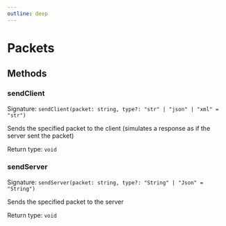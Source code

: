 ```yaml
---
outline: deep
---
```

# Packets





## Methods

### sendClient
Signature: `sendClient(packet: string, type?: "str" | "json" | "xml" = "str")`

Sends the specified packet to the client (simulates a response as if the server sent the packet)


Return type: `void`

### sendServer
Signature: `sendServer(packet: string, type?: "String" | "Json" = "String")`

Sends the specified packet to the server


Return type: `void`